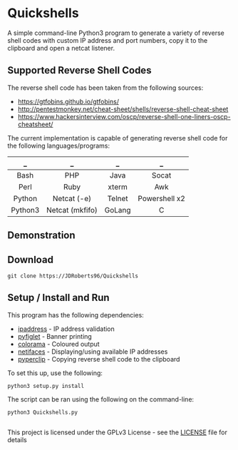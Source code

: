 # Quickshells
A simple command-line Python3 program to generate a variety of reverse shell codes with custom IP address and port numbers, copy it to the clipboard and open a netcat listener.

## Supported Reverse Shell Codes
The reverse shell code has been taken from the following sources:

* https://gtfobins.github.io/gtfobins/
* http://pentestmonkey.net/cheat-sheet/shells/reverse-shell-cheat-sheet
* https://www.hackersinterview.com/oscp/reverse-shell-one-liners-oscp-cheatsheet/

The current implementation is capable of generating reverse shell code for the following languages/programs:


| _ | _ | _ | _
| :---: | :---: | :---: | :--: | 
| Bash    | PHP             | Java | Socat
| Perl    | Ruby            | xterm | Awk
| Python  | Netcat (-e)     | Telnet | Powershell x2
| Python3 | Netcat (mkfifo) | GoLang | C

## Demonstration


## Download
```
git clone https://JDRoberts96/Quickshells
```

## Setup / Install and Run
This program has the following dependencies:

* [ipaddress](https://pypi.org/project/ipaddress/) - IP address validation
* [pyfiglet](https://pypi.org/project/pyfiglet/) - Banner printing
* [colorama](https://pypi.org/project/colorama/) - Coloured output
* [netifaces](https://pypi.org/project/netifaces/) - Displaying/using available IP addresses
* [pyperclip](https://pypi.org/project/pyperclip/) - Copying reverse shell code to the clipboard

To set this up, use the following:

```
python3 setup.py install
```

The script can be ran using the following on the command-line:

```
python3 Quickshells.py
```

##
This project is licensed under the GPLv3 License - see the [LICENSE](LICENSE) file for details
